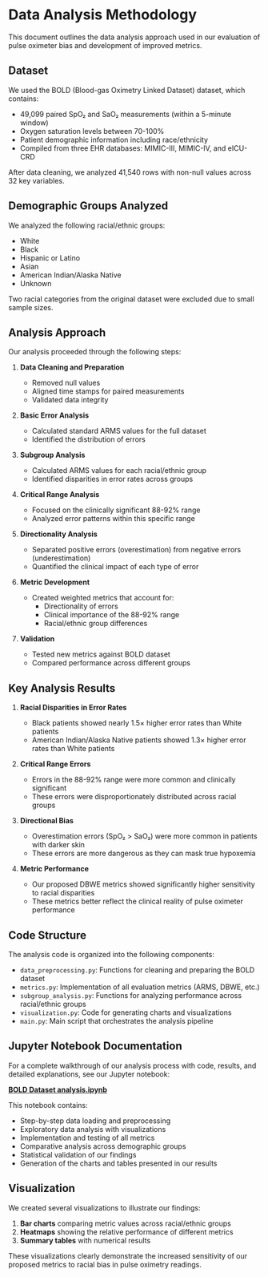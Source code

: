 # Data Analysis Methodology

This document outlines the data analysis approach used in our evaluation of pulse oximeter bias and development of improved metrics.

## Dataset

We used the BOLD (Blood-gas Oximetry Linked Dataset) dataset, which contains:

- 49,099 paired SpO₂ and SaO₂ measurements (within a 5-minute window)
- Oxygen saturation levels between 70-100%
- Patient demographic information including race/ethnicity
- Compiled from three EHR databases: MIMIC-III, MIMIC-IV, and eICU-CRD

After data cleaning, we analyzed 41,540 rows with non-null values across 32 key variables.

## Demographic Groups Analyzed

We analyzed the following racial/ethnic groups:
- White
- Black
- Hispanic or Latino
- Asian
- American Indian/Alaska Native
- Unknown

Two racial categories from the original dataset were excluded due to small sample sizes.

## Analysis Approach

Our analysis proceeded through the following steps:

1. **Data Cleaning and Preparation**
   - Removed null values
   - Aligned time stamps for paired measurements
   - Validated data integrity

2. **Basic Error Analysis**
   - Calculated standard ARMS values for the full dataset
   - Identified the distribution of errors

3. **Subgroup Analysis**
   - Calculated ARMS values for each racial/ethnic group
   - Identified disparities in error rates across groups

4. **Critical Range Analysis**
   - Focused on the clinically significant 88-92% range
   - Analyzed error patterns within this specific range

5. **Directionality Analysis**
   - Separated positive errors (overestimation) from negative errors (underestimation)
   - Quantified the clinical impact of each type of error

6. **Metric Development**
   - Created weighted metrics that account for:
     - Directionality of errors
     - Clinical importance of the 88-92% range
     - Racial/ethnic group differences

7. **Validation**
   - Tested new metrics against BOLD dataset
   - Compared performance across different groups

## Key Analysis Results

1. **Racial Disparities in Error Rates**
   - Black patients showed nearly 1.5× higher error rates than White patients
   - American Indian/Alaska Native patients showed 1.3× higher error rates than White patients

2. **Critical Range Errors**
   - Errors in the 88-92% range were more common and clinically significant
   - These errors were disproportionately distributed across racial groups

3. **Directional Bias**
   - Overestimation errors (SpO₂ > SaO₂) were more common in patients with darker skin
   - These errors are more dangerous as they can mask true hypoxemia

4. **Metric Performance**
   - Our proposed DBWE metrics showed significantly higher sensitivity to racial disparities
   - These metrics better reflect the clinical reality of pulse oximeter performance

## Code Structure

The analysis code is organized into the following components:

- `data_preprocessing.py`: Functions for cleaning and preparing the BOLD dataset
- `metrics.py`: Implementation of all evaluation metrics (ARMS, DBWE, etc.)
- `subgroup_analysis.py`: Functions for analyzing performance across racial/ethnic groups
- `visualization.py`: Code for generating charts and visualizations
- `main.py`: Main script that orchestrates the analysis pipeline

## Jupyter Notebook Documentation

For a complete walkthrough of our analysis process with code, results, and detailed explanations, see our Jupyter notebook:

**[BOLD Dataset analysis.ipynb](https://github.com/akinbjoseph/RealBias/blob/67f6be893caf13e3f739b4520aa26a93d403c4d0/docs/BOLD%20Dataset%20analysis.ipynb)**

This notebook contains:
- Step-by-step data loading and preprocessing
- Exploratory data analysis with visualizations
- Implementation and testing of all metrics
- Comparative analysis across demographic groups
- Statistical validation of our findings
- Generation of the charts and tables presented in our results

## Visualization

We created several visualizations to illustrate our findings:

1. **Bar charts** comparing metric values across racial/ethnic groups
2. **Heatmaps** showing the relative performance of different metrics
3. **Summary tables** with numerical results

These visualizations clearly demonstrate the increased sensitivity of our proposed metrics to racial bias in pulse oximetry readings.
